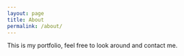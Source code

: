 ```yaml
---
layout: page
title: About
permalink: /about/
---
```


This is my portfolio, feel free to look around and contact me.
